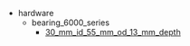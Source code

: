 * hardware
  * bearing_6000_series
    * [30_mm_id_55_mm_od_13_mm_depth](hardware/bearing_6000_series/30_mm_id_55_mm_od_13_mm_depth)
